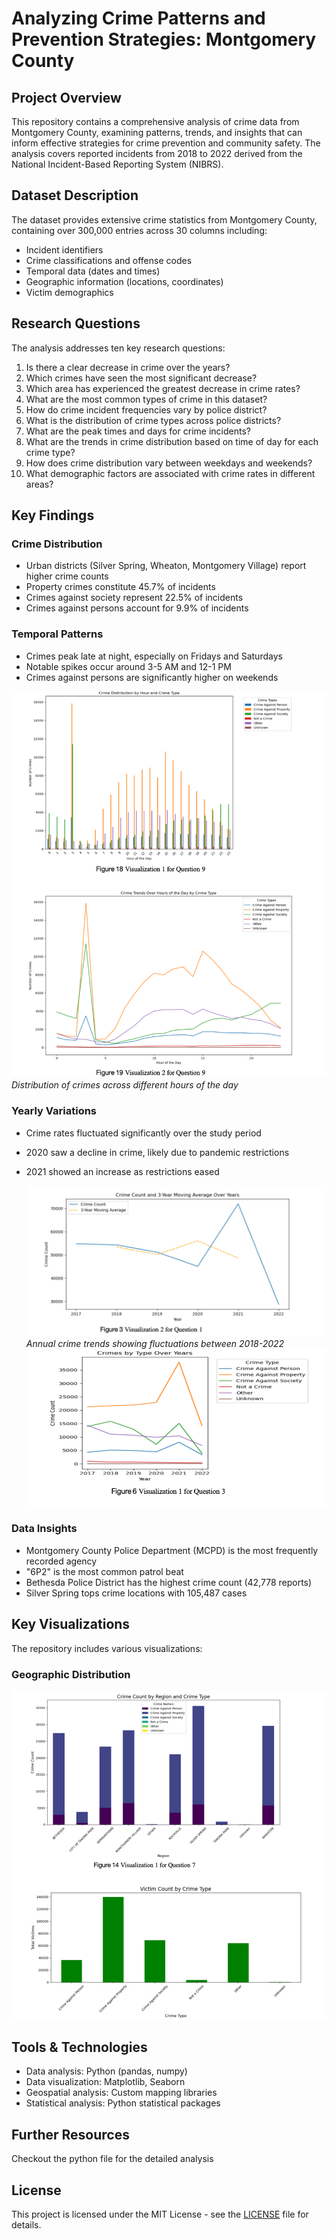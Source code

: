 # Analyzing Crime Patterns and Prevention Strategies: Montgomery County

## Project Overview
This repository contains a comprehensive analysis of crime data from Montgomery County, examining patterns, trends, and insights that can inform effective strategies for crime prevention and community safety. The analysis covers reported incidents from 2018 to 2022 derived from the National Incident-Based Reporting System (NIBRS).

## Dataset Description
The dataset provides extensive crime statistics from Montgomery County, containing over 300,000 entries across 30 columns including:
- Incident identifiers
- Crime classifications and offense codes
- Temporal data (dates and times)
- Geographic information (locations, coordinates)
- Victim demographics

## Research Questions
The analysis addresses ten key research questions:
1. Is there a clear decrease in crime over the years?
2. Which crimes have seen the most significant decrease?
3. Which area has experienced the greatest decrease in crime rates?
4. What are the most common types of crime in this dataset?
5. How do crime incident frequencies vary by police district?
6. What is the distribution of crime types across police districts?
7. What are the peak times and days for crime incidents?
8. What are the trends in crime distribution based on time of day for each crime type?
9. How does crime distribution vary between weekdays and weekends?
10. What demographic factors are associated with crime rates in different areas?

## Key Findings

### Crime Distribution
- Urban districts (Silver Spring, Wheaton, Montgomery Village) report higher crime counts
- Property crimes constitute 45.7% of incidents
- Crimes against society represent 22.5% of incidents
- Crimes against persons account for 9.9% of incidents
  

### Temporal Patterns
- Crimes peak late at night, especially on Fridays and Saturdays
- Notable spikes occur around 3-5 AM and 12-1 PM
- Crimes against persons are significantly higher on weekends

  
 ![Crime by Time of Day](Crime_distribution_hour.png)
*Distribution of crimes across different hours of the day*

### Yearly Variations
- Crime rates fluctuated significantly over the study period
- 2020 saw a decline in crime, likely due to pandemic restrictions
- 2021 showed an increase as restrictions eased

  
  ![Crime Trends Over Years](Crime_trend.png)
  *Annual crime trends showing fluctuations between 2018-2022*
  ![Crime Trends Over Years](Crime_type_trend.png)

### Data Insights
- Montgomery County Police Department (MCPD) is the most frequently recorded agency
- "6P2" is the most common patrol beat
- Bethesda Police District has the highest crime count (42,778 reports)
- Silver Spring tops crime locations with 105,487 cases

## Key Visualizations
The repository includes various visualizations:

### Geographic Distribution
![Crime Distribution by Region](Crime_distribution_region.png)

## Tools & Technologies
- Data analysis: Python (pandas, numpy)
- Data visualization: Matplotlib, Seaborn
- Geospatial analysis: Custom mapping libraries
- Statistical analysis: Python statistical packages


## Further Resources
  Checkout the python file for the detailed analysis
## License
This project is licensed under the MIT License - see the [LICENSE](LICENSE) file for details.

